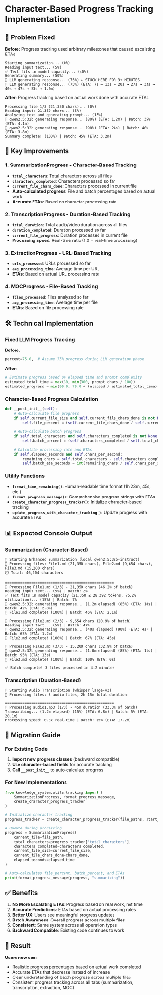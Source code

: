 # Character-Based Progress Tracking Implementation

## 🚨 Problem Fixed

**Before:** Progress tracking used arbitrary milestones that caused escalating ETAs
```
Starting summarization... (0%)
Reading input text... (5%)
✅ Text fits in model capacity... (40%)
Generating summary... (50%)
🤖 LLM generating response... (75%) ← STUCK HERE FOR 3+ MINUTES
🤖 LLM generating response... (75%) (ETA: 7s → 13s → 20s → 27s → 33s → 40s → 47s → 53s → 1.0m)
```

**After:** Progress tracking based on actual work done with accurate ETAs
```
Processing file 1/3 (21,350 chars)... (0%)
Reading input: 21,350 chars... (5%)
Analyzing text and generating prompt... (15%)
🤖 qwen2.5:32b generating response... (80%) (ETA: 1.2m) | Batch: 35% (ETA: 4.1m)
🤖 qwen2.5:32b generating response... (90%) (ETA: 24s) | Batch: 40% (ETA: 3.8m)
Summary complete! (100%) | Batch: 45% (ETA: 3.2m)
```

## 🎯 Key Improvements

### 1. **SummarizationProgress** - Character-Based Tracking
- **`total_characters`**: Total characters across all files
- **`characters_completed`**: Characters processed so far
- **`current_file_chars_done`**: Characters processed in current file
- **Auto-calculated progress**: File and batch percentages based on actual work
- **Accurate ETAs**: Based on character processing rate

### 2. **TranscriptionProgress** - Duration-Based Tracking
- **`total_duration`**: Total audio/video duration across all files
- **`duration_completed`**: Duration processed so far
- **`current_file_progress`**: Duration processed in current file
- **Processing speed**: Real-time ratio (1.0 = real-time processing)

### 3. **ExtractionProgress** - URL-Based Tracking
- **`urls_processed`**: URLs processed so far
- **`avg_processing_time`**: Average time per URL
- **ETAs**: Based on actual URL processing rate

### 4. **MOCProgress** - File-Based Tracking
- **`files_processed`**: Files analyzed so far
- **`avg_processing_time`**: Average time per file
- **ETAs**: Based on file processing rate

## 🛠️ Technical Implementation

### Fixed LLM Progress Tracking
**Before:**
```python
percent=75.0,  # Assume 75% progress during LLM generation phase
```

**After:**
```python
# Estimate progress based on elapsed time and prompt complexity
estimated_total_time = max(30, min(300, prompt_chars / 100))
estimated_progress = min(95.0, 75.0 + (elapsed / estimated_total_time) * 20.0)
```

### Character-Based Progress Calculation
```python
def __post_init__(self):
    # Auto-calculate file progress
    if self.current_file_size and self.current_file_chars_done is not None:
        self.file_percent = (self.current_file_chars_done / self.current_file_size) * 100.0
    
    # Auto-calculate batch progress
    if self.total_characters and self.characters_completed is not None:
        self.batch_percent = (self.characters_completed / self.total_characters) * 100.0
    
    # Calculate processing rate and ETAs
    if self.elapsed_seconds and self.chars_per_second:
        remaining_chars = self.total_characters - self.characters_completed
        self.batch_eta_seconds = int(remaining_chars / self.chars_per_second)
```

### Utility Functions
- **`format_time_remaining()`**: Human-readable time format (1h 23m, 45s, etc.)
- **`format_progress_message()`**: Comprehensive progress strings with ETAs
- **`create_character_progress_tracker()`**: Initialize character-based tracking
- **`update_progress_with_character_tracking()`**: Update progress with accurate ETAs

## 📊 Expected Console Output

### Summarization (Character-Based)
```
🚀 Starting Enhanced Summarization (local qwen2.5:32b-instruct)
📁 Processing files: File1.md (21,350 chars), File2.md (9,654 chars), File3.md (15,200 chars)
⏱️ Total: 46,204 characters

==================================================
📄 Processing File1.md (1/3) - 21,350 chars (46.2% of batch)
Reading input text... (5%) | Batch: 2%
✅ Text fits in model capacity (21,350 ≤ 28,392 tokens, 75.2% utilization)... (15%) | Batch: 7%
🤖 qwen2.5:32b generating response... (1.2m elapsed) (85%) (ETA: 18s) | Batch: 42% (ETA: 2.8m)
📄 File1.md complete! (100%) | Batch: 46% (ETA: 2.1m)

📄 Processing File2.md (2/3) - 9,654 chars (20.9% of batch)
Reading input text... (5%) | Batch: 47%
🤖 qwen2.5:32b generating response... (40s elapsed) (90%) (ETA: 4s) | Batch: 65% (ETA: 1.2m)
📄 File2.md complete! (100%) | Batch: 67% (ETA: 45s)

📄 Processing File3.md (3/3) - 15,200 chars (32.9% of batch)
🤖 qwen2.5:32b generating response... (1.0m elapsed) (85%) (ETA: 11s) | Batch: 95% (ETA: 13s)
📄 File3.md complete! (100%) | Batch: 100% (ETA: 0s)

✅ Batch complete! 3 files processed in 4.2 minutes
```

### Transcription (Duration-Based)
```
🚀 Starting Audio Transcription (whisper large-v3)
📁 Processing files: 3 audio files, 2h 15m total duration

==================================================
🎵 Processing audio1.mp3 (1/3) - 45m duration (33.3% of batch)
Transcribing... (1.2m elapsed) (15%) (ETA: 6.8m) | Batch: 5% (ETA: 20.1m)
Processing speed: 0.8x real-time | Batch: 15% (ETA: 17.2m)
```

## 🔧 Migration Guide

### For Existing Code
1. **Import new progress classes** (backward compatible)
2. **Use character-based fields** for accurate tracking
3. **Call `__post_init__`** to auto-calculate progress

### For New Implementations
```python
from knowledge_system.utils.tracking import (
    SummarizationProgress, format_progress_message, 
    create_character_progress_tracker
)

# Initialize character tracking
progress_tracker = create_character_progress_tracker(file_paths, start_time)

# Update during processing
progress = SummarizationProgress(
    current_file=file_path,
    total_characters=progress_tracker['total_characters'],
    characters_completed=characters_completed,
    current_file_size=current_file_size,
    current_file_chars_done=chars_done,
    elapsed_seconds=elapsed_time
)

# Auto-calculates file_percent, batch_percent, and ETAs
print(format_progress_message(progress, "summarizing"))
```

## ✅ Benefits

1. **No More Escalating ETAs**: Progress based on real work, not time
2. **Accurate Predictions**: ETAs based on actual processing rates
3. **Better UX**: Users see meaningful progress updates
4. **Batch Awareness**: Overall progress across multiple files
5. **Consistent**: Same system across all operation types
6. **Backward Compatible**: Existing code continues to work

## 🎯 Result

**Users now see:**
- Realistic progress percentages based on actual work completed
- Accurate ETAs that decrease instead of increase
- Clear understanding of batch progress across multiple files
- Consistent progress tracking across all tabs (summarization, transcription, extraction, MOC) 